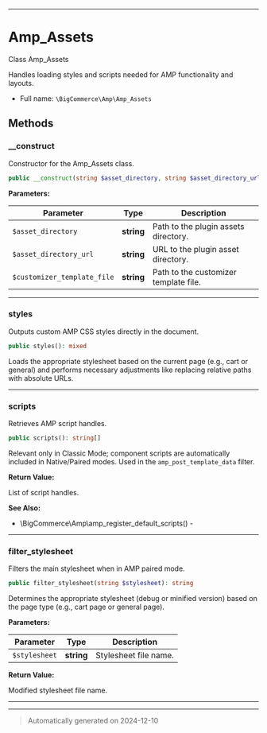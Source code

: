 ***

# Amp_Assets

Class Amp_Assets

Handles loading styles and scripts needed for AMP functionality and layouts.

* Full name: `\BigCommerce\Amp\Amp_Assets`




## Methods


### __construct

Constructor for the Amp_Assets class.

```php
public __construct(string $asset_directory, string $asset_directory_url, string $customizer_template_file): mixed
```








**Parameters:**

| Parameter | Type | Description |
|-----------|------|-------------|
| `$asset_directory` | **string** | Path to the plugin assets directory. |
| `$asset_directory_url` | **string** | URL to the plugin asset directory. |
| `$customizer_template_file` | **string** | Path to the customizer template file. |





***

### styles

Outputs custom AMP CSS styles directly in the document.

```php
public styles(): mixed
```

Loads the appropriate stylesheet based on the current page (e.g., cart or general)
and performs necessary adjustments like replacing relative paths with absolute URLs.










***

### scripts

Retrieves AMP script handles.

```php
public scripts(): string[]
```

Relevant only in Classic Mode; component scripts are automatically included
in Native/Paired modes. Used in the `amp_post_template_data` filter.







**Return Value:**

List of script handles.




**See Also:**

* \BigCommerce\Amp\amp_register_default_scripts() - 

***

### filter_stylesheet

Filters the main stylesheet when in AMP paired mode.

```php
public filter_stylesheet(string $stylesheet): string
```

Determines the appropriate stylesheet (debug or minified version) based on the
page type (e.g., cart page or general page).






**Parameters:**

| Parameter | Type | Description |
|-----------|------|-------------|
| `$stylesheet` | **string** | Stylesheet file name. |


**Return Value:**

Modified stylesheet file name.




***


***
> Automatically generated on 2024-12-10
